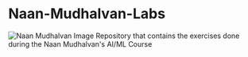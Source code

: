 # Naan-Mudhalvan-Labs
![Naan Mudhalvan Image](https://i.postimg.cc/qvr7hbZC/logo-d52ff4c5.png)
Repository that contains the exercises done during the Naan Mudhalvan's AI/ML Course
